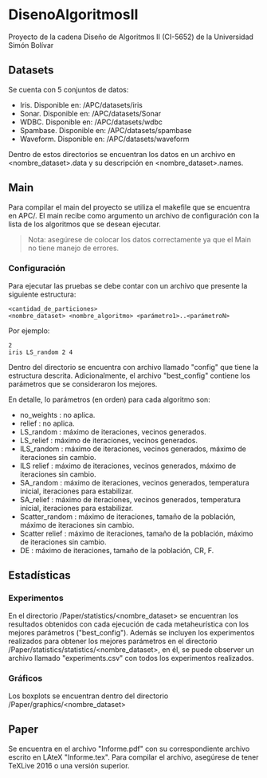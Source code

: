 # DisenoAlgoritmosII

Proyecto de la cadena Diseño de Algoritmos II (CI-5652) de la Universidad Simón Bolívar

## Datasets

Se cuenta con 5 conjuntos de datos:

- Iris. Disponible en: /APC/datasets/iris
- Sonar. Disponible en: /APC/datasets/Sonar
- WDBC. Disponible en: /APC/datasets/wdbc
- Spambase. Disponible en: /APC/datasets/spambase
- Waveform. Disponible en: /APC/datasets/waveform

Dentro de estos directorios se encuentran los datos en un archivo en
<nombre_dataset>.data y su descripción en <nombre_dataset>.names.

## Main

Para compilar el main del proyecto se utiliza el makefile que se encuentra en APC/.
El main recibe como argumento un archivo de configuración con la lista de los
algoritmos que se desean ejecutar.

> Nota: asegúrese de colocar los datos correctamente ya que el Main no tiene manejo de errores.

### Configuración

Para ejecutar las pruebas se debe contar con un archivo que presente la siguiente estructura:

```
<cantidad_de_particiones>
<nombre_dataset> <nombre_algoritmo> <parámetro1>..<parámetroN>
```
Por ejemplo:
```
2
iris LS_random 2 4
```

Dentro del directorio se encuentra con archivo llamado "config" que tiene la
estructura descrita. Adicionalmente, el archivo "best_config" contiene los
parámetros que se consideraron los mejores.

En detalle, lo parámetros (en orden) para cada algoritmo son:

- no_weights : no aplica.
- relief : no aplica.
- LS_random : máximo de iteraciones, vecinos generados.
- LS_relief : máximo de iteraciones, vecinos generados.
- ILS_random : máximo de iteraciones, vecinos generados, máximo de iteraciones sin cambio.
- ILS relief : máximo de iteraciones, vecinos generados, máximo de iteraciones sin cambio.
- SA_random : máximo de iteraciones, vecinos generados, temperatura inicial, iteraciones para
estabilizar.
- SA_relief : máximo de iteraciones, vecinos generados, temperatura inicial, iteraciones para
estabilizar.
- Scatter_random : máximo de iteraciones, tamaño de la población, máximo de iteraciones sin cambio.
- Scatter relief : máximo de iteraciones, tamaño de la población, máximo de iteraciones sin cambio.
- DE : máximo de iteraciones, tamaño de la población, CR, F.

## Estadísticas

### Experimentos

En el directorio /Paper/statistics/<nombre_dataset> se encuentran los resultados
obtenidos con cada ejecución de cada metaheurística con los mejores parámetros
("best_config"). Además se incluyen los experimentos realizados para obtener
los mejores parámetros en el directorio /Paper/statistics/statistics/<nombre_dataset>,
en él, se puede observer un archivo llamado "experiments.csv" con todos los experimentos
realizados.

### Gráficos

Los boxplots se encuentran dentro del directorio /Paper/graphics/<nombre_dataset>

## Paper

Se encuentra en el archivo "Informe.pdf" con su correspondiente archivo escrito en LAteX
"Informe.tex". Para compilar el archivo, asegúrese de tener TeXLive 2016 o una versión
superior.
